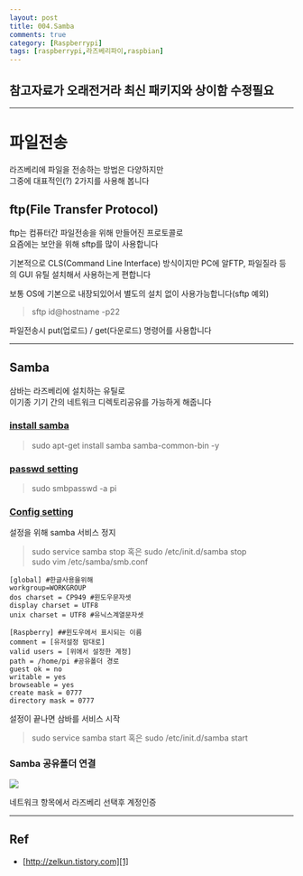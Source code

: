 ```yaml
---
layout: post
title: 004.Samba
comments: true
category: [Raspberrypi]
tags: [raspberrypi,라즈베리파이,raspbian]
---
```


## 참고자료가 오래전거라 최신 패키지와 상이함 수정필요

---

# 파일전송

라즈베리에 파일을 전송하는 방법은 다양하지만  
그중에 대표적인(?) 2가지를 사용해 봅니다

## ftp(File Transfer Protocol)

ftp는 컴퓨터간 파일전송을 위해 만들어진 프로토콜로  
요즘에는 보안을 위해 sftp를 많이 사용합니다

기본적으로 CLS(Command Line Interface) 방식이지만
PC에 알FTP, 파일질라 등의 GUI 유틸 설치해서 사용하는게 편합니다

보통 OS에 기본으로 내장되있어서 별도의 설치 없이 사용가능합니다(sftp 예외)
> sftp id@hostname -p22

파일전송시 put(업로드) / get(다운로드) 명령어를 사용합니다

---

## Samba

삼바는 라즈베리에 설치하는 유틸로  
이기종 기기 간의 네트워크 디렉토리공유를 가능하게 해줍니다

### [install samba][2]

> sudo apt-get install samba samba-common-bin -y

### [passwd setting][2]

> sudo smbpasswd -a pi

### [Config setting][2]

설정을 위해 samba 서비스 정지  

> sudo service samba stop 혹은 sudo /etc/init.d/samba stop  
> sudo vim /etc/samba/smb.conf

<pre><code>[global] #한글사용을위해
workgroup=WORKGROUP
dos charset = CP949 #윈도우문자셋
display charset = UTF8
unix charset = UTF8 #유닉스계열문자셋

[Raspberry] ##윈도우에서 표시되는 이름
comment = [유저설정 맘대로]
valid users = [위에서 설정한 계정]
path = /home/pi #공유폴더 경로
guest ok = no
writable = yes
browseable = yes
create mask = 0777
directory mask = 0777</code></pre>

설정이 끝나면 삼바를 서비스 시작

> sudo service samba start 혹은 sudo /etc/init.d/samba start  

### Samba 공유폴더 연결

<img src="https://t1.daumcdn.net/cfile/tistory/247DFE3C579E22AE22">

네트워크 항목에서 라즈베리 선택후 계정인증

---

## Ref

- [http://zelkun.tistory.com][1]

[1]: http://zelkun.tistory.com
[2]: https://zelkun.tistory.com/entry/020-Raspberry-Pi-라즈베리-파이-samba-삼바파일공유

